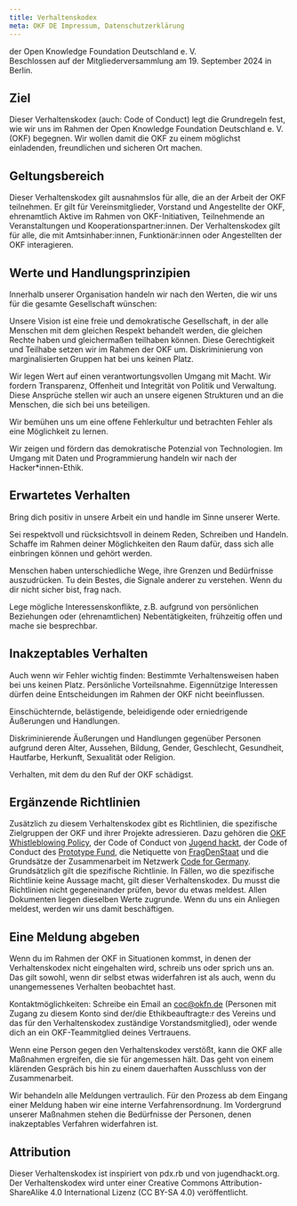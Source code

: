 ```yaml
---
title: Verhaltenskodex
meta: OKF DE Impressum, Datenschutzerklärung
---
```


der Open Knowledge Foundation Deutschland e. V.  \
Beschlossen auf der Mitgliederversammlung am 19. September 2024 in Berlin.

## Ziel
Dieser Verhaltenskodex (auch: Code of Conduct) legt die Grundregeln fest, wie wir uns im Rahmen der Open
Knowledge Foundation Deutschland e. V. (OKF) begegnen. Wir wollen damit die OKF zu einem möglichst
einladenden, freundlichen und sicheren Ort machen.

## Geltungsbereich
Dieser Verhaltenskodex gilt ausnahmslos für alle, die an der Arbeit der OKF teilnehmen. Er gilt für
Vereinsmitglieder, Vorstand und Angestellte der OKF, ehrenamtlich Aktive im Rahmen von OKF-Initiativen,
Teilnehmende an Veranstaltungen und Kooperationspartner:innen. Der Verhaltenskodex gilt für alle, die mit
Amtsinhaber:innen, Funktionär:innen oder Angestellten der OKF interagieren.

## Werte und Handlungsprinzipien
Innerhalb unserer Organisation handeln wir nach den Werten, die wir uns für die gesamte Gesellschaft
wünschen:

Unsere Vision ist eine freie und demokratische Gesellschaft, in der alle Menschen mit dem gleichen Respekt
behandelt werden, die gleichen Rechte haben und gleichermaßen teilhaben können. Diese Gerechtigkeit und
Teilhabe setzen wir im Rahmen der OKF um. Diskriminierung von marginalisierten Gruppen hat bei uns
keinen Platz.

Wir legen Wert auf einen verantwortungsvollen Umgang mit Macht. Wir fordern Transparenz, Offenheit und
Integrität von Politik und Verwaltung. Diese Ansprüche stellen wir auch an unsere eigenen Strukturen und an
die Menschen, die sich bei uns beteiligen.

Wir bemühen uns um eine offene Fehlerkultur und betrachten Fehler als eine Möglichkeit zu lernen.

Wir zeigen und fördern das demokratische Potenzial von Technologien. Im Umgang mit Daten und
Programmierung handeln wir nach der Hacker*innen-Ethik.

## Erwartetes Verhalten
Bring dich positiv in unsere Arbeit ein und handle im Sinne unserer Werte.

Sei respektvoll und rücksichtsvoll in deinem Reden, Schreiben und Handeln. Schaffe im Rahmen deiner
Möglichkeiten den Raum dafür, dass sich alle einbringen können und gehört werden.

Menschen haben unterschiedliche Wege, ihre Grenzen und Bedürfnisse auszudrücken. Tu dein Bestes, die
Signale anderer zu verstehen. Wenn du dir nicht sicher bist, frag nach.

Lege mögliche Interessenskonflikte, z.B. aufgrund von persönlichen Beziehungen oder (ehrenamtlichen)
Nebentätigkeiten, frühzeitig offen und mache sie besprechbar.

## Inakzeptables Verhalten
Auch wenn wir Fehler wichtig finden: Bestimmte Verhaltensweisen haben bei uns keinen Platz. Persönliche
Vorteilsnahme. Eigennützige Interessen dürfen deine Entscheidungen im Rahmen der OKF nicht
beeinflussen.

Einschüchternde, belästigende, beleidigende oder erniedrigende Äußerungen und Handlungen.

Diskriminierende Äußerungen und Handlungen gegenüber Personen aufgrund deren Alter, Aussehen,
Bildung, Gender, Geschlecht, Gesundheit, Hautfarbe, Herkunft, Sexualität oder Religion.

Verhalten, mit dem du den Ruf der OKF schädigst.

## Ergänzende Richtlinien
Zusätzlich zu diesem Verhaltenskodex gibt es Richtlinien, die spezifische Zielgruppen der OKF und ihrer
Projekte adressieren. Dazu gehören die [OKF Whistleblowing Policy](https://okfn.de/transparenz/), 
der Code of Conduct von [Jugend hackt](https://jugendhackt.org/code-of-conduct/),
der Code of Conduct des [Prototype Fund](https://prototypefund.de/code-of-conduct/), 
die Netiquette von [FragDenStaat](https://fragdenstaat.de/ueber-uns/netiquette/) und die Grundsätze der
Zusammenarbeit im Netzwerk [Code for Germany](https://codefor.de/grundsaetze/). Grundsätzlich gilt die spezifische
Richtlinie. In Fällen, wo die spezifische Richtlinie keine Aussage macht, gilt dieser Verhaltenskodex. Du musst die Richtlinien nicht
gegeneinander prüfen, bevor du etwas meldest. Allen Dokumenten liegen dieselben Werte zugrunde. Wenn
du uns ein Anliegen meldest, werden wir uns damit beschäftigen.


## Eine Meldung abgeben
Wenn du im Rahmen der OKF in Situationen kommst, in denen der Verhaltenskodex nicht eingehalten wird,
schreib uns oder sprich uns an. Das gilt sowohl, wenn dir selbst etwas widerfahren ist als auch, wenn du
unangemessenes Verhalten beobachtet hast.

Kontaktmöglichkeiten: Schreibe ein Email an coc@okfn.de (Personen mit Zugang zu diesem Konto sind
der/die Ethikbeauftragte:r des Vereins und das für den Verhaltenskodex zuständige Vorstandsmitglied),
oder wende dich an ein OKF-Teammitglied deines Vertrauens.

Wenn eine Person gegen den Verhaltenskodex verstößt, kann die OKF alle Maßnahmen ergreifen, die sie für
angemessen hält. Das geht von einem klärenden Gespräch bis hin zu einem dauerhaften Ausschluss von der
Zusammenarbeit.

Wir behandeln alle Meldungen vertraulich. Für den Prozess ab dem Eingang einer Meldung haben wir eine
interne Verfahrensordnung. Im Vordergrund unserer Maßnahmen stehen die Bedürfnisse der Personen,
denen inakzeptables Verfahren widerfahren ist.

## Attribution

Dieser Verhaltenskodex ist inspiriert von pdx.rb und von jugendhackt.org. Der Verhaltenskodex wird unter
einer Creative Commons Attribution-ShareAlike 4.0 International Lizenz (CC BY-SA 4.0) veröffentlicht.
